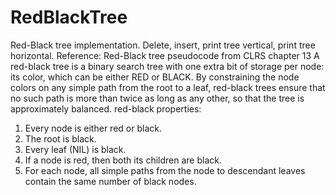 # RedBlackTree
Red-Black tree implementation. Delete, insert, print tree vertical, print tree horizontal.
Reference: Red-Black tree pseudocode from CLRS chapter 13
A red-black tree is a binary search tree with one extra bit of storage per node: its color, which can be either
RED or BLACK. By constraining the node colors on any simple path from the root to a leaf, red-black trees ensure
that no such path is more than twice as long as any other, so that the tree is approximately balanced.
red-black properties:
1. Every node is either red or black.
2. The root is black.
3. Every leaf (NIL) is black.
4. If a node is red, then both its children are black.
5. For each node, all simple paths from the node to descendant leaves contain the same number of black nodes.
